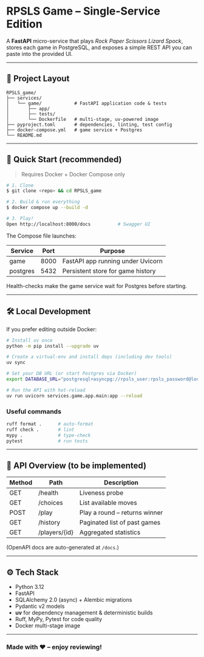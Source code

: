 # RPSLS Game – Single-Service Edition

A **FastAPI** micro-service that plays *Rock Paper Scissors Lizard Spock*, stores each game in PostgreSQL, and exposes a simple REST API you can paste into the provided UI.

---

## 📂 Project Layout

```
RPSLS_game/
├── services/
│   └── game/            # FastAPI application code & tests
│       ├── app/
│       ├── tests/
│       └── Dockerfile   # multi-stage, uv-powered image
├── pyproject.toml       # dependencies, linting, test config
├── docker-compose.yml   # game service + Postgres
└── README.md
```

---

## 🚀 Quick Start (recommended)

> Requires Docker + Docker Compose only

```bash
# 1. Clone
$ git clone <repo> && cd RPSLS_game

# 2. Build & run everything
$ docker compose up --build -d

# 3. Play!
Open http://localhost:8000/docs          # Swagger UI
```

The Compose file launches:

| Service | Port | Purpose |
|---------|------|---------|
| game    | 8000 | FastAPI app running under Uvicorn |
| postgres| 5432 | Persistent store for game history |

Health-checks make the game service wait for Postgres before starting.

---

## 🛠️ Local Development

If you prefer editing outside Docker:

```bash
# Install uv once
python -m pip install --upgrade uv

# Create a virtual-env and install deps (including dev tools)
uv sync

# Set your DB URL (or start Postgres via Docker)
export DATABASE_URL="postgresql+asyncpg://rpsls_user:rpsls_password@localhost:5432/rpsls_db"

# Run the API with hot-reload
uv run uvicorn services.game.app.main:app --reload
```

### Useful commands
```bash
ruff format .      # auto-format
ruff check .       # lint
mypy .             # type-check
pytest             # run tests
```

---

## 📑 API Overview (to be implemented)

| Method | Path            | Description |
|--------|-----------------|-------------|
| GET    | /health         | Liveness probe |
| GET    | /choices        | List available moves |
| POST   | /play           | Play a round – returns winner |
| GET    | /history        | Paginated list of past games |
| GET    | /players/{id}   | Aggregated statistics |

(OpenAPI docs are auto-generated at `/docs`.)

---

## ⚙️ Tech Stack

* Python 3.12
* FastAPI  
* SQLAlchemy 2.0 (async) + Alembic migrations  
* Pydantic v2 models
* **uv** for dependency management & deterministic builds
* Ruff, MyPy, Pytest for code quality
* Docker multi-stage image

---

### Made with ❤️ – enjoy reviewing!

